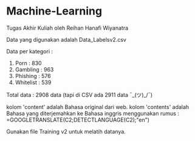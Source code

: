 # Machine-Learning
Tugas Akhir Kuliah oleh Reihan Hanafi Wiyanatra

Data yang digunakan adalah Data_Labelsv2.csv

Data per kategori :
1. Porn : 830
2. Gambling : 963
3. Phishing : 576
4. Whitelist : 539

Total data : 2908 data (tapi di CSV ada 2911 data ¯\_(ツ)_/¯)

kolom 'content' adalah Bahasa original dari web.
kolom 'contents' adalah Bahasa yang diterjemahkan ke Bahasa inggris menggunakan rumus : =GOOGLETRANSLATE(C2;DETECTLANGUAGE(C2);"en")

Gunakan file Training v2 untuk melatih datanya.
